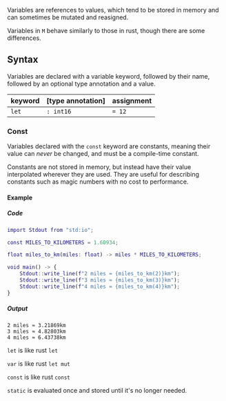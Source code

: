 Variables are references to values, which tend to be stored in memory and can sometimes be mutated and reasigned.

Variables in `M` behave similarly to those in rust, though there are some differences.

## Syntax

Variables are declared with a variable keyword, followed by their name, followed by an optional type annotation and a value.

| keyword | [type annotation] | assignment
| --- | --- | --- |
| `let` | `: int16` | `= 12`

### Const

Variables declared with the `const` keyword are constants, meaning their value can *never* be changed, and must be a compile-time constant.

Constants are not stored in memory, but instead have their value interpolated wherever they are used. They are useful for describing constants such as magic numbers with no cost to performance.


#### Example

##### Code

```m
import Stdout from "std:io";

const MILES_TO_KILOMETERS = 1.60934;

float miles_to_km(miles: float) -> miles * MILES_TO_KILOMETERS;

void main() -> {
    Stdout::write_line(f"2 miles ≈ {miles_to_km(2)}km");
    Stdout::write_line(f"3 miles ≈ {miles_to_km(3)}km");
    Stdout::write_line(f"4 miles ≈ {miles_to_km(4)}km");
}
```

##### Output

```console
2 miles ≈ 3.21869km
3 miles ≈ 4.82803km
4 miles ≈ 6.43738km
```

`let` is like rust `let`

`var` is like rust `let mut`

`const` is like rust `const`

`static` is evaluated once and stored until it's no longer needed.